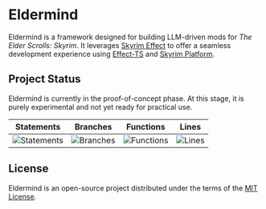 # Eldermind #

Eldermind is a framework designed for building LLM-driven mods for _The Elder Scrolls: Skyrim_. It
leverages [Skyrim Effect](https://github.com/mysticfall/skyrim-effect) to offer a
seamless development experience using [Effect-TS](https://effect.website/)
and [Skyrim Platform](https://www.nexusmods.com/skyrimspecialedition/mods/54909).

## Project Status

Eldermind is currently in the proof-of-concept phase. At this stage, it is purely experimental and not yet ready for
practical use.

| Statements                  | Branches                | Functions                 | Lines             |
| --------------------------- | ----------------------- | ------------------------- | ----------------- |
| ![Statements](https://img.shields.io/badge/statements-94.94%25-brightgreen.svg?style=flat) | ![Branches](https://img.shields.io/badge/branches-95.67%25-brightgreen.svg?style=flat) | ![Functions](https://img.shields.io/badge/functions-83.18%25-yellow.svg?style=flat) | ![Lines](https://img.shields.io/badge/lines-94.94%25-brightgreen.svg?style=flat) |

## License

Eldermind is an open-source project distributed under the terms of the [MIT License](LICENSE).
